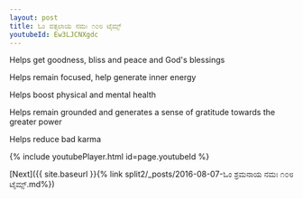 ```yaml
---
layout: post
title: ಓಂ ವತ್ಸಲಾಯ ನಮಃ ೧೦೮ ಟೈಮ್ಸ್
youtubeId: Ew3LJCNXgdc
---
```

 
 
Helps get goodness, bliss and peace and God's blessings
 
Helps remain focused, help generate inner energy 
 
Helps boost physical and mental health 
 
Helps remain grounded and generates a sense of gratitude towards the greater power 
 
Helps reduce bad karma
 
 
 
 


{% include youtubePlayer.html id=page.youtubeId %}
 
[Next]({{ site.baseurl }}{% link  split2/_posts/2016-08-07-ಓಂ ಶ್ರಮನಾಯ ನಮಃ ೧೦೮ ಟೈಮ್ಸ್.md%})
 
